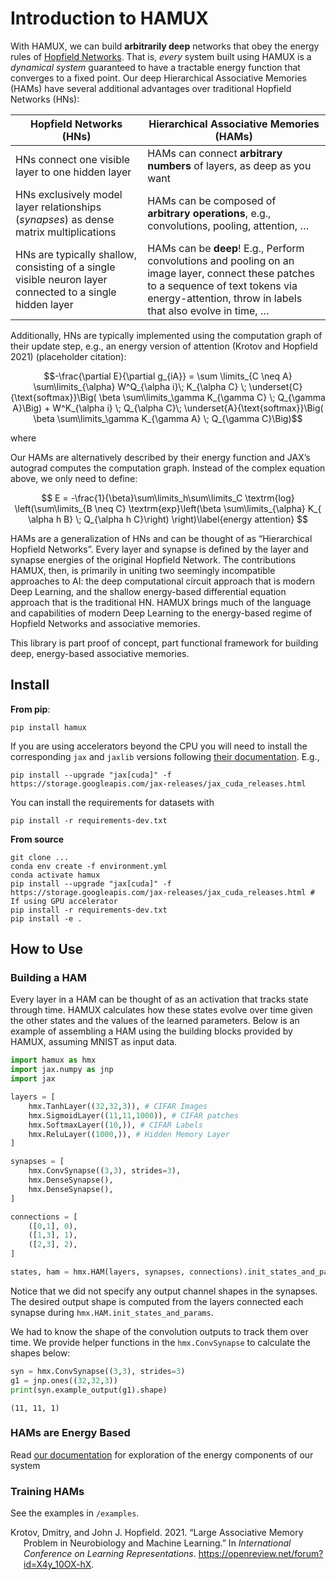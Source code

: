Introduction to HAMUX
================

<!-- WARNING: THIS FILE WAS AUTOGENERATED! DO NOT EDIT! -->

With HAMUX, we can build **arbitrarily deep** networks that obey the
energy rules of [Hopfield
Networks](https://en.wikipedia.org/wiki/Hopfield_network). That is,
*every* system built using HAMUX is a *dynamical system* guaranteed to
have a tractable energy function that converges to a fixed point. Our
deep Hierarchical Associative Memories (HAMs) have several additional
advantages over traditional Hopfield Networks (HNs):

| Hopfield Networks (HNs)                                                                                   | Hierarchical Associative Memories (HAMs)                                                                                                                                                                    |
|-----------------------------------------------------------------------------------------------------------|-------------------------------------------------------------------------------------------------------------------------------------------------------------------------------------------------------------|
| HNs connect one visible layer to one hidden layer                                                         | HAMs can connect **arbitrary numbers** of layers, as deep as you want                                                                                                                                       |
| HNs exclusively model layer relationships (*synapses*) as dense matrix multiplications                    | HAMs can be composed of **arbitrary operations**, e.g., convolutions, pooling, attention, $\ldots$                                                                                                          |
| HNs are typically shallow, consisting of a single visible neuron layer connected to a single hidden layer | HAMs can be **deep**! E.g., Perform convolutions and pooling on an image layer, connect these patches to a sequence of text tokens via energy-attention, throw in labels that also evolve in time, $\ldots$ |

Additionally, HNs are typically implemented using the computation graph
of their update step, e.g., an energy version of attention (Krotov and
Hopfield 2021) (placeholder citation):

$$-\frac{\partial E}{\partial g_{iA}} = \sum \limits_{C \neq A} \sum\limits_{\alpha}  W^Q_{\alpha i}\; K_{\alpha C} \; \underset{C}{\text{softmax}}\Big( \beta \sum\limits_\gamma K_{\gamma C} \; Q_{\gamma A}\Big) + W^K_{\alpha i} \; Q_{\alpha C}\; \underset{A}{\text{softmax}}\Big( \beta \sum\limits_\gamma K_{\gamma A} \; Q_{\gamma C}\Big)$$

where

Our HAMs are alternatively described by their energy function and JAX’s
autograd computes the computation graph. Instead of the complex equation
above, we only need to define:

$$  E = -\frac{1}{\beta}\sum\limits_h\sum\limits_C \textrm{log} \left(\sum\limits_{B \neq C} \textrm{exp}\left(\beta \sum\limits_{\alpha} K_{ \alpha h B} \; Q_{\alpha h C}\right) \right)\label{energy attention}
 $$

HAMs are a generalization of HNs and can be thought of as “Hierarchical
Hopfield Networks”. Every layer and synapse is defined by the layer and
synapse energies of the original Hopfield Network. The contributions
HAMUX, then, is primarily in uniting two seemingly incompatible
approaches to AI: the deep computational circuit approach that is modern
Deep Learning, and the shallow energy-based differential equation
approach that is the traditional HN. HAMUX brings much of the language
and capabilities of modern Deep Learning to the energy-based regime of
Hopfield Networks and associative memories.

This library is part proof of concept, part functional framework for
building deep, energy-based associative memories.

## Install

**From pip**:

    pip install hamux

If you are using accelerators beyond the CPU you will need to install
the corresponding `jax` and `jaxlib` versions following [their
documentation](https://github.com/google/jax#installation). E.g.,

    pip install --upgrade "jax[cuda]" -f https://storage.googleapis.com/jax-releases/jax_cuda_releases.html

You can install the requirements for datasets with

    pip install -r requirements-dev.txt

**From source**

    git clone ...
    conda env create -f environment.yml
    conda activate hamux
    pip install --upgrade "jax[cuda]" -f https://storage.googleapis.com/jax-releases/jax_cuda_releases.html # If using GPU accelerator
    pip install -r requirements-dev.txt
    pip install -e .

## How to Use

### Building a HAM

Every layer in a HAM can be thought of as an activation that tracks
state through time. HAMUX calculates how these states evolve over time
given the other states and the values of the learned parameters. Below
is an example of assembling a HAM using the building blocks provided by
HAMUX, assuming MNIST as input data.

``` python
import hamux as hmx
import jax.numpy as jnp
import jax
```

``` python
layers = [
    hmx.TanhLayer((32,32,3)), # CIFAR Images
    hmx.SigmoidLayer((11,11,1000)), # CIFAR patches
    hmx.SoftmaxLayer((10,)), # CIFAR Labels
    hmx.ReluLayer((1000,)), # Hidden Memory Layer
]

synapses = [
    hmx.ConvSynapse((3,3), strides=3),
    hmx.DenseSynapse(),
    hmx.DenseSynapse(),
]

connections = [
    ([0,1], 0),
    ([1,3], 1),
    ([2,3], 2),
]

states, ham = hmx.HAM(layers, synapses, connections).init_states_and_params(jax.random.PRNGKey(0));
```

Notice that we did not specify any output channel shapes in the
synapses. The desired output shape is computed from the layers connected
each synapse during `hmx.HAM.init_states_and_params`.

We had to know the shape of the convolution outputs to track them over
time. We provide helper functions in the `hmx.ConvSynapse` to calculate
the shapes below:

``` python
syn = hmx.ConvSynapse((3,3), strides=3)
g1 = jnp.ones((32,32,3))
print(syn.example_output(g1).shape)
```

    (11, 11, 1)

### HAMs are Energy Based

Read [our documentation](https://bhoov.github.io/hamux) for exploration
of the energy components of our system

### Training HAMs

See the examples in `/examples`.

<div id="refs" class="references csl-bib-body hanging-indent">

<div id="ref-krotov2021large" class="csl-entry">

Krotov, Dmitry, and John J. Hopfield. 2021. “Large Associative Memory
Problem in Neurobiology and Machine Learning.” In *International
Conference on Learning Representations*.
<https://openreview.net/forum?id=X4y_10OX-hX>.

</div>

</div>
